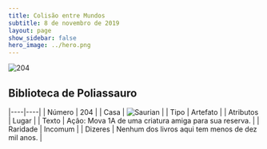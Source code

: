 ```yaml
---
title: Colisão entre Mundos
subtitle: 8 de novembro de 2019
layout: page
show_sidebar: false
hero_image: ../hero.png
---
```


![204](https://cdn.keyforgegame.com/media/card_front/pt/452_204_JRRJJM5V5G3Q_pt.png)

## Biblioteca de Poliassauro

|----|----|
| Número | 204 |
| Casa | ![Saurian](https://archonarcana.com/images/thumb/9/9e/Saurian_P.png/22px-Saurian_P.png "Sauro") |
| Tipo | Artefato |
| Atributos | Lugar |
| Texto | Ação: Mova 1A de uma criatura amiga para sua reserva. |
| Raridade | Incomum |
| Dizeres | Nenhum dos livros aqui tem menos  de dez mil anos. |
